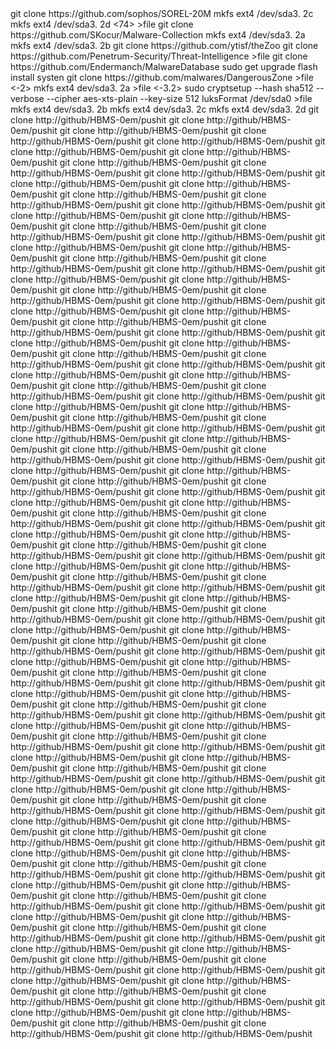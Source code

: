 <off> 
git clone https://github.com/sophos/SOREL-20M
<jellybean>
mkfs ext4 /dev/sda3. 2c
mkfs ext4 /dev/sda3. 2d
<74>    
>file
git clone https://github.com/SKocur/Malware-Collection
mkfs ext4 /dev/sda3. 2a
mkfs ext4 /dev/sda3. 2b
<off>
git clone https://github.com/ytisf/theZoo
<off>
git clone https://github.com/Penetrum-Security/Threat-Intelligence 
>file
<inside out>
<off> 
<off>
git clone https://github.com/Endermanch/MalwareDatabase
<off>
sudo get upgrade
flash install systen
git clone https://github.com/malwares/DangerousZone
<off>
>file
<-2>
mkfs ext4 dev/sda3. 2a    
>file    
<alive>   
<-3.2>    
<off>
sudo cryptsetup --hash sha512 --verbose --cipher aes-xts-plain --key-size 512 luksFormat /dev/sda0  
>file
mkfs ext4 dev/sda3. 2b
mkfs ext4 dev/sda3. 2c
mkfs ext4 dev/sda3. 2d  
git clone http://github/HBMS-0em/pushit 
git clone http://github/HBMS-0em/pushit
git clone http://github/HBMS-0em/pushit
git clone http://github/HBMS-0em/pushit
git clone http://github/HBMS-0em/pushit
<off>
git clone http://github/HBMS-0em/pushit
git clone http://github/HBMS-0em/pushit
git clone http://github/HBMS-0em/pushit
git clone http://github/HBMS-0em/pushit
git clone http://github/HBMS-0em/pushit
<off>
git clone http://github/HBMS-0em/pushit
git clone http://github/HBMS-0em/pushit
git clone http://github/HBMS-0em/pushit
git clone http://github/HBMS-0em/pushit
git clone http://github/HBMS-0em/pushit
<off>
git clone http://github/HBMS-0em/pushit
git clone http://github/HBMS-0em/pushit
git clone http://github/HBMS-0em/pushit
git clone http://github/HBMS-0em/pushit
git clone http://github/HBMS-0em/pushit
<off>
git clone http://github/HBMS-0em/pushit
git clone http://github/HBMS-0em/pushit
git clone http://github/HBMS-0em/pushit
git clone http://github/HBMS-0em/pushit
git clone http://github/HBMS-0em/pushit
<off>
git clone http://github/HBMS-0em/pushit
git clone http://github/HBMS-0em/pushit
git clone http://github/HBMS-0em/pushit
git clone http://github/HBMS-0em/pushit
git clone http://github/HBMS-0em/pushit
<off>
git clone http://github/HBMS-0em/pushit
git clone http://github/HBMS-0em/pushit
git clone http://github/HBMS-0em/pushit
git clone http://github/HBMS-0em/pushit
git clone http://github/HBMS-0em/pushit
<off>
git clone http://github/HBMS-0em/pushit
git clone http://github/HBMS-0em/pushit
git clone http://github/HBMS-0em/pushit
git clone http://github/HBMS-0em/pushit
git clone http://github/HBMS-0em/pushit
<off>
git clone http://github/HBMS-0em/pushit
git clone http://github/HBMS-0em/pushit
git clone http://github/HBMS-0em/pushit
git clone http://github/HBMS-0em/pushit
git clone http://github/HBMS-0em/pushit
<off>
git clone http://github/HBMS-0em/pushit
git clone http://github/HBMS-0em/pushit
git clone http://github/HBMS-0em/pushit
git clone http://github/HBMS-0em/pushit
git clone http://github/HBMS-0em/pushit
<off>
git clone http://github/HBMS-0em/pushit
git clone http://github/HBMS-0em/pushit
git clone http://github/HBMS-0em/pushit
git clone http://github/HBMS-0em/pushit
git clone http://github/HBMS-0em/pushit
<off>
git clone http://github/HBMS-0em/pushit
git clone http://github/HBMS-0em/pushit
git clone http://github/HBMS-0em/pushit
git clone http://github/HBMS-0em/pushit
git clone http://github/HBMS-0em/pushit
<off>
git clone http://github/HBMS-0em/pushit
git clone http://github/HBMS-0em/pushit
git clone http://github/HBMS-0em/pushit
git clone http://github/HBMS-0em/pushit
git clone http://github/HBMS-0em/pushit
<off>
git clone http://github/HBMS-0em/pushit
git clone http://github/HBMS-0em/pushit
git clone http://github/HBMS-0em/pushit
git clone http://github/HBMS-0em/pushit
git clone http://github/HBMS-0em/pushit
<off>
git clone http://github/HBMS-0em/pushit
git clone http://github/HBMS-0em/pushit
git clone http://github/HBMS-0em/pushit
git clone http://github/HBMS-0em/pushit
git clone http://github/HBMS-0em/pushit
<off>
git clone http://github/HBMS-0em/pushit
git clone http://github/HBMS-0em/pushit
git clone http://github/HBMS-0em/pushit
git clone http://github/HBMS-0em/pushit
git clone http://github/HBMS-0em/pushit
<off>
git clone http://github/HBMS-0em/pushit
git clone http://github/HBMS-0em/pushit
git clone http://github/HBMS-0em/pushit
git clone http://github/HBMS-0em/pushit
git clone http://github/HBMS-0em/pushit
<off>
git clone http://github/HBMS-0em/pushit
git clone http://github/HBMS-0em/pushit
git clone http://github/HBMS-0em/pushit
git clone http://github/HBMS-0em/pushit
git clone http://github/HBMS-0em/pushit
<off>
git clone http://github/HBMS-0em/pushit
git clone http://github/HBMS-0em/pushit
git clone http://github/HBMS-0em/pushit
git clone http://github/HBMS-0em/pushit
git clone http://github/HBMS-0em/pushit
<off>
git clone http://github/HBMS-0em/pushit
git clone http://github/HBMS-0em/pushit
git clone http://github/HBMS-0em/pushit
git clone http://github/HBMS-0em/pushit
git clone http://github/HBMS-0em/pushit
<off>
git clone http://github/HBMS-0em/pushit
git clone http://github/HBMS-0em/pushit
git clone http://github/HBMS-0em/pushit
git clone http://github/HBMS-0em/pushit
git clone http://github/HBMS-0em/pushit
<off>
git clone http://github/HBMS-0em/pushit
git clone http://github/HBMS-0em/pushit
git clone http://github/HBMS-0em/pushit
git clone http://github/HBMS-0em/pushit
git clone http://github/HBMS-0em/pushit
<off>
git clone http://github/HBMS-0em/pushit
git clone http://github/HBMS-0em/pushit
git clone http://github/HBMS-0em/pushit
git clone http://github/HBMS-0em/pushit
git clone http://github/HBMS-0em/pushit
<off>
git clone http://github/HBMS-0em/pushit
git clone http://github/HBMS-0em/pushit
git clone http://github/HBMS-0em/pushit
git clone http://github/HBMS-0em/pushit
git clone http://github/HBMS-0em/pushit
<off>
git clone http://github/HBMS-0em/pushit
git clone http://github/HBMS-0em/pushit
git clone http://github/HBMS-0em/pushit
git clone http://github/HBMS-0em/pushit
git clone http://github/HBMS-0em/pushit
<off>
git clone http://github/HBMS-0em/pushit
git clone http://github/HBMS-0em/pushit
git clone http://github/HBMS-0em/pushit
git clone http://github/HBMS-0em/pushit
git clone http://github/HBMS-0em/pushit
<off>
git clone http://github/HBMS-0em/pushit
git clone http://github/HBMS-0em/pushit
git clone http://github/HBMS-0em/pushit
git clone http://github/HBMS-0em/pushit
git clone http://github/HBMS-0em/pushit
<off>
git clone http://github/HBMS-0em/pushit
git clone http://github/HBMS-0em/pushit
git clone http://github/HBMS-0em/pushit
git clone http://github/HBMS-0em/pushit
git clone http://github/HBMS-0em/pushit
<off>
git clone http://github/HBMS-0em/pushit
git clone http://github/HBMS-0em/pushit
git clone http://github/HBMS-0em/pushit
git clone http://github/HBMS-0em/pushit
git clone http://github/HBMS-0em/pushit
<off>
